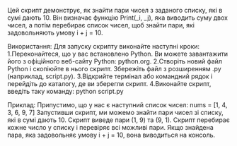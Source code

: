 Цей скрипт демонструє, як знайти пари чисел з заданого списку, які в сумі дають 10. Він визначає функцію Print(_i, _j), яка виводить суму двох чисел, а потім перебирає список чисел, щоб знайти пари, які задовольняють умову i + j = 10.

Використання:
Для запуску скрипту виконайте наступні кроки:
1.Переконайтеся, що у вас встановлено Python. Ви можете завантажити його з офіційного веб-сайту Python: python.org.
2.Створіть новий файл Python і скопіюйте в нього скрипт. Збережіть файл з розширенням .py (наприклад, script.py).
3.Відкрийте термінал або командний рядок і перейдіть до каталогу, де ви зберегли скрипт.
4.Виконайте скрипт, введіть таку команду: python script.py

Приклад:
Припустимо, що у нас є наступний список чисел: 
nums = [1, 4, 3, 6, 9, 7]
Запустивши скрипт, ми можемо знайти пари чисел зі списку, які в сумі дають 10. Скрипт виведе пари (1, 9) та (9, 1).
Скрипт перебирає кожне число у списку і перевіряє всі можливі пари. Якщо знайдена пара, яка задовольняє умову i + j = 10, вона виводиться на консоль.

